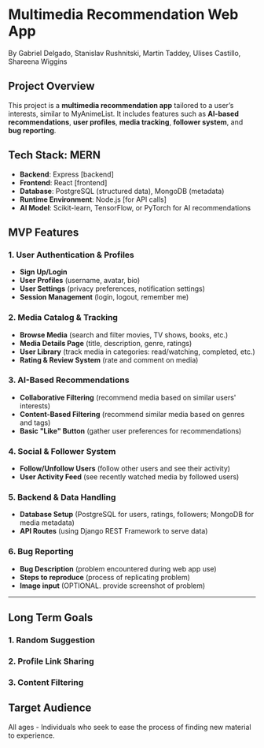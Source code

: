 # Multimedia Recommendation Web App

By Gabriel Delgado, Stanislav Rushnitski, Martin Taddey, Ulises Castillo, Shareena Wiggins

## Project Overview
This project is a **multimedia recommendation app** tailored to a user’s interests, similar to MyAnimeList. It includes features such as **AI-based recommendations**, **user profiles**, **media tracking**, **follower system**, and **bug reporting**.

## Tech Stack: MERN
- **Backend**: Express [backend]
- **Frontend**: React [frontend]
- **Database**: PostgreSQL (structured data), MongoDB (metadata)
- **Runtime Environment**: Node.js [for API calls]
- **AI Model**: Scikit-learn, TensorFlow, or PyTorch for AI recommendations

## MVP Features

### 1. **User Authentication & Profiles**
- **Sign Up/Login** 
- **User Profiles** (username, avatar, bio)
- **User Settings** (privacy preferences, notification settings)
- **Session Management** (login, logout, remember me)

### 2. **Media Catalog & Tracking**
- **Browse Media** (search and filter movies, TV shows, books, etc.)
- **Media Details Page** (title, description, genre, ratings)
- **User Library** (track media in categories: read/watching, completed, etc.)
- **Rating & Review System** (rate and comment on media)

### 3. **AI-Based Recommendations**
- **Collaborative Filtering** (recommend media based on similar users' interests)
- **Content-Based Filtering** (recommend similar media based on genres and tags)
- **Basic "Like" Button** (gather user preferences for recommendations)

### 4. **Social & Follower System**
- **Follow/Unfollow Users** (follow other users and see their activity)
- **User Activity Feed** (see recently watched media by followed users)

### 5. **Backend & Data Handling**
- **Database Setup** (PostgreSQL for users, ratings, followers; MongoDB for media metadata)
- **API Routes** (using Django REST Framework to serve data)

### 6. **Bug Reporting**
- **Bug Description** (problem encountered during web app use)
- **Steps to reproduce** (process of replicating problem)
- **Image input** (OPTIONAL. provide screenshot of problem)

---

## Long Term Goals

### 1. **Random Suggestion**
### 2. **Profile Link Sharing**
### 3. **Content Filtering**

## Target Audience
All ages - Individuals who seek to ease the process of finding new material to experience.
